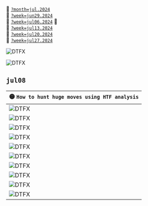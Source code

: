 :file_folder: [`?month=jul.2024`](https://www.forexfactory.com/calendar?month=jul.2024)  
:notebook: [`?week=jun29.2024`](https://www.forexfactory.com/calendar?week=jun29.2024)  
:notebook: [`?week=jul06.2024`](https://www.forexfactory.com/calendar?week=jul06.2024)  :gem:  
:notebook: [`?week=jul13.2024`](https://www.forexfactory.com/calendar?week=jul13.2024)   
:notebook: [`?week=jul20.2024`](https://www.forexfactory.com/calendar?week=jul20.2024)   
:notebook: [`?week=jul27.2024`](https://www.forexfactory.com/calendar?week=jul27.2024)   




![DTFX](https://www.tradingview.com/x/jfaWfYyg/ "DTFX")

![DTFX](https://www.tradingview.com/x/0UZLEF2Z/ "DTFX")


## `jul08`
| 🟡 `How to hunt huge moves using HTF analysis` |
| :--- |
| ![DTFX](https://www.tradingview.com/x/UewE6cRf/ "DTFX") |
| ![DTFX](https://www.tradingview.com/x/MPj9uHPA/ "DTFX") |
| ![DTFX](https://www.tradingview.com/x/l1ZHg04x/ "DTFX") |
| ![DTFX](https://www.tradingview.com/x/E43R7jC4/ "DTFX") |
| ![DTFX](https://www.tradingview.com/x/DSVOWeKZ/ "DTFX") |
| ![DTFX](https://www.tradingview.com/x/BKGW8AjK/ "DTFX") |
| ![DTFX](https://www.tradingview.com/x/LJY5nW4R/ "DTFX") |
| ![DTFX](https://www.tradingview.com/x/go8eaYDf/ "DTFX") |
| ![DTFX](https://www.tradingview.com/x/ii3ibV0b/ "DTFX") |
| ![DTFX](https://www.tradingview.com/x/bv1Bds23/ "DTFX") |




